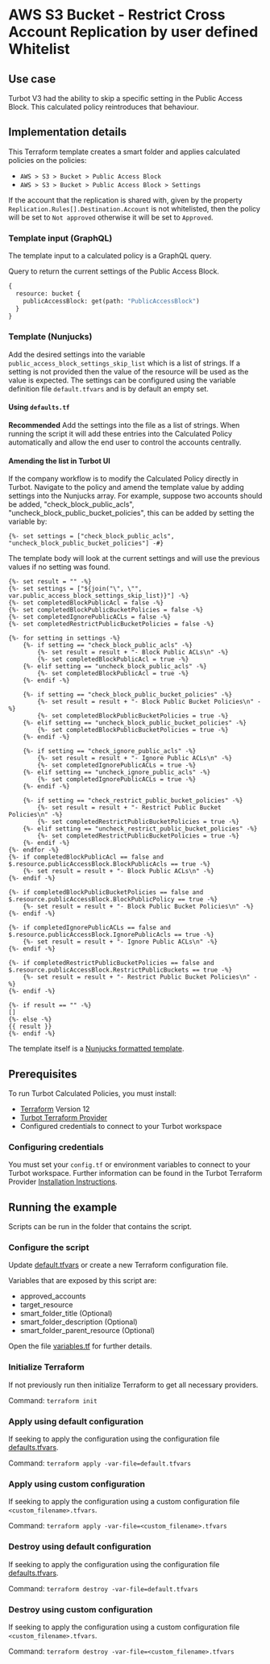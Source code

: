 # AWS S3 Bucket - Restrict Cross Account Replication by user defined Whitelist

## Use case

Turbot V3 had the ability to skip a specific setting in the Public Access Block.
This calculated policy reintroduces that behaviour.

## Implementation details

This Terraform template creates a smart folder and applies calculated policies on the policies:

- `AWS > S3 > Bucket > Public Access Block`
- `AWS > S3 > Bucket > Public Access Block > Settings`

If the account that the replication is shared with, given by the property `Replication.Rules[].Destination.Account`
is not whitelisted, then the policy will be set to `Not approved` otherwise it will be set to `Approved`.

### Template input (GraphQL)

The template input to a calculated policy is a GraphQL query.

Query to return the current settings of the Public Access Block.

```graphql
{
  resource: bucket {
    publicAccessBlock: get(path: "PublicAccessBlock")
  }
}
```

### Template (Nunjucks)

Add the desired settings into the variable `public_access_block_settings_skip_list` which is a list of strings.
If a setting is not provided then the value of the resource will be used as the value is expected.
The settings can be configured using the variable definition file `default.tfvars` and is by default an empty set.

#### Using `defaults.tf`

**Recommended**
Add the settings into the file as a list of strings.
When running the script it will add these entries into the Calculated Policy automatically and allow the end
user to control the accounts centrally.

#### Amending the list in Turbot UI

If the company workflow is to modify the Calculated Policy directly in Turbot.
Navigate to the policy and amend the template value by adding settings into the Nunjucks array.
For example, suppose two accounts should be added, "check_block_public_acls", "uncheck_block_public_bucket_policies",
this can be added by setting the variable by:

```nunjucks
{%- set settings = ["check_block_public_acls", "uncheck_block_public_bucket_policies"] -#}
```

The template body will look at the current settings and will use the previous values if no setting was found.

```nunjucks
{%- set result = "" -%}
{%- set settings = ["${join("\", \"", var.public_access_block_settings_skip_list)}"] -%}
{%- set completedBlockPublicAcl = false -%}
{%- set completedBlockPublicBucketPolicies = false -%}
{%- set completedIgnorePublicACLs = false -%}
{%- set completedRestrictPublicBucketPolicies = false -%}

{%- for setting in settings -%}
    {%- if setting == "check_block_public_acls" -%}
        {%- set result = result + "- Block Public ACLs\n" -%}
        {%- set completedBlockPublicAcl = true -%}
    {%- elif setting == "uncheck_block_public_acls" -%}
        {%- set completedBlockPublicAcl = true -%}
    {%- endif -%}

    {%- if setting == "check_block_public_bucket_policies" -%}
        {%- set result = result + "- Block Public Bucket Policies\n" -%}
        {%- set completedBlockPublicBucketPolicies = true -%}
    {%- elif setting == "uncheck_block_public_bucket_policies" -%}
        {%- set completedBlockPublicBucketPolicies = true -%}
    {%- endif -%}

    {%- if setting == "check_ignore_public_acls" -%}
        {%- set result = result + "- Ignore Public ACLs\n" -%}
        {%- set completedIgnorePublicACLs = true -%}
    {%- elif setting == "uncheck_ignore_public_acls" -%}
        {%- set completedIgnorePublicACLs = true -%}
    {%- endif -%}

    {%- if setting == "check_restrict_public_bucket_policies" -%}
        {%- set result = result + "- Restrict Public Bucket Policies\n" -%}
        {%- set completedRestrictPublicBucketPolicies = true -%}
    {%- elif setting == "uncheck_restrict_public_bucket_policies" -%}
        {%- set completedRestrictPublicBucketPolicies = true -%}
    {%- endif -%}
{%- endfor -%}
{%- if completedBlockPublicAcl == false and $.resource.publicAccessBlock.BlockPublicAcls == true -%}
    {%- set result = result + "- Block Public ACLs\n" -%}
{%- endif -%}

{%- if completedBlockPublicBucketPolicies == false and $.resource.publicAccessBlock.BlockPublicPolicy == true -%}
    {%- set result = result + "- Block Public Bucket Policies\n" -%}
{%- endif -%}

{%- if completedIgnorePublicACLs == false and $.resource.publicAccessBlock.IgnorePublicAcls == true -%}
    {%- set result = result + "- Ignore Public ACLs\n" -%}
{%- endif -%}

{%- if completedRestrictPublicBucketPolicies == false and $.resource.publicAccessBlock.RestrictPublicBuckets == true -%}
    {%- set result = result + "- Restrict Public Bucket Policies\n" -%}
{%- endif -%}

{%- if result == "" -%}
[]
{%- else -%}
{{ result }}
{%- endif -%}
```

The template itself is a [Nunjucks formatted template](https://mozilla.github.io/nunjucks/templating.html).

## Prerequisites

To run Turbot Calculated Policies, you must install:

- [Terraform](https://www.terraform.io) Version 12
- [Turbot Terraform Provider](https://turbot.com/v5/docs/reference/terraform/provider)
- Configured credentials to connect to your Turbot workspace

### Configuring credentials

You must set your `config.tf` or environment variables to connect to your Turbot workspace.
Further information can be found in the Turbot Terraform Provider [Installation Instructions](https://turbot.com/v5/docs/reference/terraform/provider).

## Running the example

Scripts can be run in the folder that contains the script.

### Configure the script

Update [default.tfvars](default.tfvars) or create a new Terraform configuration file.

Variables that are exposed by this script are:

- approved_accounts
- target_resource
- smart_folder_title (Optional)
- smart_folder_description (Optional)
- smart_folder_parent_resource (Optional)

Open the file [variables.tf](variables.tf) for further details.

### Initialize Terraform

If not previously run then initialize Terraform to get all necessary providers.

Command: `terraform init`

### Apply using default configuration

If seeking to apply the configuration using the configuration file [defaults.tfvars](defaults.tfvars).

Command: `terraform apply -var-file=default.tfvars`

### Apply using custom configuration

If seeking to apply the configuration using a custom configuration file `<custom_filename>.tfvars`.

Command: `terraform apply -var-file=<custom_filename>.tfvars`

### Destroy using default configuration

If seeking to apply the configuration using the configuration file [defaults.tfvars](defaults.tfvars).

Command: `terraform destroy -var-file=default.tfvars`

### Destroy using custom configuration

If seeking to apply the configuration using a custom configuration file `<custom_filename>.tfvars`.

Command: `terraform destroy -var-file=<custom_filename>.tfvars`
